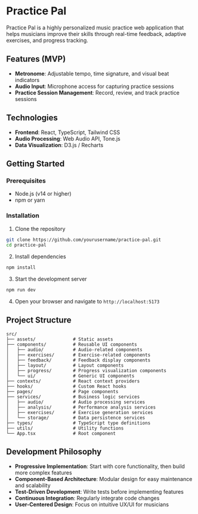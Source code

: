 # Practice Pal

Practice Pal is a highly personalized music practice web application that helps musicians improve their skills through real-time feedback, adaptive exercises, and progress tracking.

## Features (MVP)

- **Metronome**: Adjustable tempo, time signature, and visual beat indicators
- **Audio Input**: Microphone access for capturing practice sessions
- **Practice Session Management**: Record, review, and track practice sessions

## Technologies

- **Frontend**: React, TypeScript, Tailwind CSS
- **Audio Processing**: Web Audio API, Tone.js
- **Data Visualization**: D3.js / Recharts

## Getting Started

### Prerequisites

- Node.js (v14 or higher)
- npm or yarn

### Installation

1. Clone the repository
```bash
git clone https://github.com/yourusername/practice-pal.git
cd practice-pal
```

2. Install dependencies
```bash
npm install
```

3. Start the development server
```bash
npm run dev
```

4. Open your browser and navigate to `http://localhost:5173`

## Project Structure

```
src/
├── assets/              # Static assets
├── components/          # Reusable UI components
│   ├── audio/           # Audio-related components
│   ├── exercises/       # Exercise-related components
│   ├── feedback/        # Feedback display components
│   ├── layout/          # Layout components
│   ├── progress/        # Progress visualization components
│   └── ui/              # Generic UI components
├── contexts/            # React context providers
├── hooks/               # Custom React hooks
├── pages/               # Page components
├── services/            # Business logic services
│   ├── audio/           # Audio processing services
│   ├── analysis/        # Performance analysis services
│   ├── exercises/       # Exercise generation services
│   └── storage/         # Data persistence services
├── types/               # TypeScript type definitions
├── utils/               # Utility functions
└── App.tsx              # Root component
```

## Development Philosophy

- **Progressive Implementation**: Start with core functionality, then build more complex features
- **Component-Based Architecture**: Modular design for easy maintenance and scalability
- **Test-Driven Development**: Write tests before implementing features
- **Continuous Integration**: Regularly integrate code changes
- **User-Centered Design**: Focus on intuitive UX/UI for musicians

